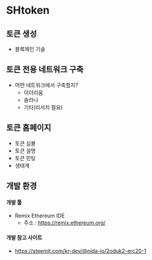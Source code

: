# SHtoken



## 토큰 생성

- 블록체인 기술



## 토큰 전용 네트워크 구축

- 어떤 네트워크에서 구축할지?
  - 이더리움
  - 솔라나
  - 기타(리서치 필요)



## 토큰 홈페이지

- 토큰 심볼
- 토큰 설명
- 토큰 민팅
- 생태계



## 개발 환경



#### 개발 툴

- Remix Ethereum IDE
  - 주소 : https://remix.ethereum.org/



#### 개발 참고 사이트

- https://steemit.com/kr-dev/@nida-io/2oduk2-erc20-1
